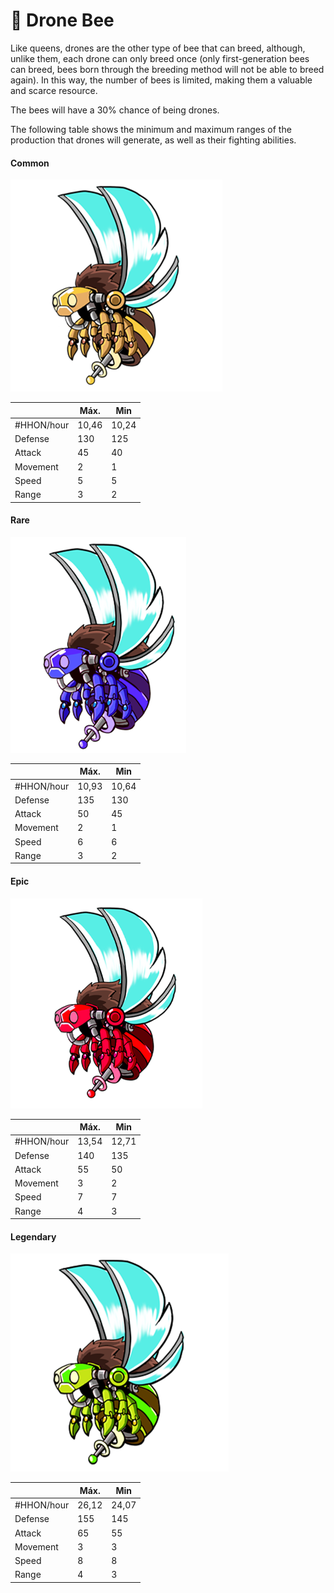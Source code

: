 # 👨 Drone Bee

Like queens, drones are the other type of bee that can breed, although, unlike them, each drone can only breed once (only first-generation bees can breed, bees born through the breeding method will not be able to breed again). In this way, the number of bees is limited, making them a valuable and scarce resource.

The bees will have a 30% chance of being drones.

The following table shows the minimum and maximum ranges of the production that drones will generate, as well as their fighting abilities.

#### Common

![](<../../../.gitbook/assets/image (41).png>)



|            | Máx.  | Min   |
| ---------- | ----- | ----- |
| #HHON/hour | 10,46 | 10,24 |
| Defense    | 130   | 125   |
| Attack     | 45    | 40    |
| Movement   | 2     | 1     |
| Speed      | 5     | 5     |
| Range      | 3     | 2     |

#### Rare

![](<../../../.gitbook/assets/image (48).png>)

|            | Máx.  | Min   |
| ---------- | ----- | ----- |
| #HHON/hour | 10,93 | 10,64 |
| Defense    | 135   | 130   |
| Attack     | 50    | 45    |
| Movement   | 2     | 1     |
| Speed      | 6     | 6     |
| Range      | 3     | 2     |

#### Epic

![](<../../../.gitbook/assets/image (27).png>)

|            | Máx.  | Min   |
| ---------- | ----- | ----- |
| #HHON/hour | 13,54 | 12,71 |
| Defense    | 140   | 135   |
| Attack     | 55    | 50    |
| Movement   | 3     | 2     |
| Speed      | 7     | 7     |
| Range      | 4     | 3     |

#### Legendary

![](<../../../.gitbook/assets/image (1) (1).png>)

|            | Máx.  | Min   |
| ---------- | ----- | ----- |
| #HHON/hour | 26,12 | 24,07 |
| Defense    | 155   | 145   |
| Attack     | 65    | 55    |
| Movement   | 3     | 3     |
| Speed      | 8     | 8     |
| Range      | 4     | 3     |

